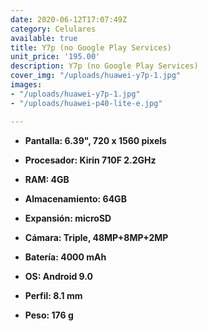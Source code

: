 ```yaml
---
date: 2020-06-12T17:07:49Z
category: Celulares
available: true
title: Y7p (no Google Play Services)
unit_price: '195.00'
description: Y7p (no Google Play Services)
cover_img: "/uploads/huawei-y7p-1.jpg"
images:
- "/uploads/huawei-y7p-1.jpg"
- "/uploads/huawei-p40-lite-e.jpg"

---
```

* **Pantalla: 6.39", 720 x 1560 pixels**
* **Procesador: Kirin 710F 2.2GHz**
* **RAM: 4GB**
* **Almacenamiento: 64GB**
* **Expansión: microSD**


* **Cámara: Triple, 48MP+8MP+2MP**
* **Batería: 4000 mAh**
* **OS: Android 9.0**
* **Perfil: 8.1 mm**
* **Peso: 176 g**